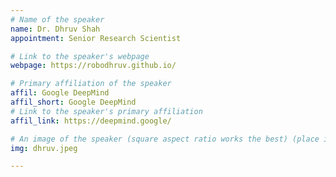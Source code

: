 ```yaml
---
# Name of the speaker
name: Dr. Dhruv Shah
appointment: Senior Research Scientist

# Link to the speaker's webpage
webpage: https://robodhruv.github.io/

# Primary affiliation of the speaker
affil: Google DeepMind
affil_short: Google DeepMind
# Link to the speaker's primary affiliation
affil_link: https://deepmind.google/

# An image of the speaker (square aspect ratio works the best) (place in the `assets/img/speakers` directory)
img: dhruv.jpeg

---
```


<!-- Whatever you write below will show up as the speaker's bio -->

